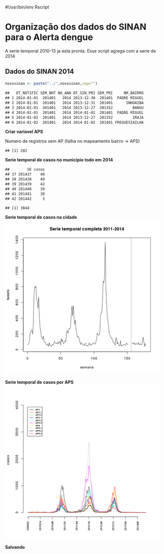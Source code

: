 #!/usr/bin/env Rscript

Organização dos dados do SINAN para o Alerta dengue
====================================================
A serie temporal 2010-13 ja esta pronta. Esse script agrega com a serie de 2014



Dados do SINAN 2014
--------------------


```r
novosinan <- paste("../",novosinan,sep="")
```


```
##   DT_NOTIFIC SEM_NOT NU_ANO DT_SIN_PRI SEM_PRI     NM_BAIRRO
## 1 2014-01-01  201401   2014 2013-12-30  201401  PADRE MIGUEL
## 2 2014-01-01  201401   2014 2013-12-31  201401      INHOAIBA
## 3 2014-01-01  201401   2014 2013-12-27  201352         BANGU
## 4 2014-01-01  201401   2014 2014-01-01  201401  PADRE MIGUEL
## 5 2014-01-02  201401   2014 2013-12-27  201352         IRAJA
## 6 2014-01-02  201401   2014 2014-01-02  201401 FREGUESIAILHA
```


**Criar variavel APS**



Numero de registros sem AP (falha no mapeamento bairro -> APS)

```
## [1] 202
```


**Serie temporal de casos no municipio todo em 2014**


```
##        SE casos
## 37 201437    40
## 38 201438    49
## 39 201439    42
## 40 201440    39
## 41 201441    30
## 42 201442     3
```


```
## [1] 3044
```





**Serie temporal de casos na cidade**
![plot of chunk unnamed-chunk-9](figure/unnamed-chunk-9.png) 


**Serie temporal de casos por APS**
![plot of chunk unnamed-chunk-10](figure/unnamed-chunk-10.png) 

**Salvando**


